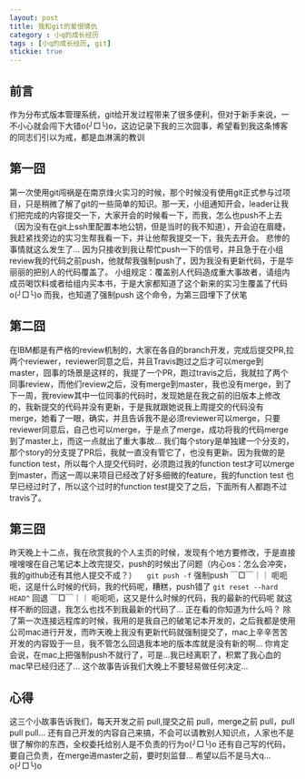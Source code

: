 ```yaml
---
layout: post
title: 我和git的爱恨情仇
category : 小q的成长经历
tags : [小q的成长经历, git]
stickie: true
---
```


## 前言
作为分布式版本管理系统，git给开发过程带来了很多便利，但对于新手来说，一不小心就会闯下大错o(╯□╰)o，这边记录下我的三次囧事，希望看到我这条博客的同志们引以为戒，都是血淋漓的教训

## 第一囧

第一次使用git闯祸是在南京烽火实习的时候，那个时候没有使用git正式参与过项目，只是稍微了解了git的一些简单的知识。那一天，小组通知开会，leader让我们把完成的内容提交一下，大家开会的时候看一下，而我，怎么也push不上去（因为没有在git上ssh里配置本地公钥，但是当时的我不知道），开会迫在眉睫，我赶紧找旁边的实习生帮我看一下，并让他帮我提交一下，我先去开会。
悲惨的事情就这么发生了...
因为只接收到我让帮忙push一下的信号，并且急于在小组review我的代码之前push，他就帮我强制push了，因为我没有更新代码，于是华丽丽的把别人的代码覆盖了。
小组规定：覆盖别人代码造成重大事故者，请组内成员喝饮料或者给组内买本书，于是大家都知道了这个新来的实习生覆盖了代码o(╯□╰)o 而我，也知道了强制push 这个命令，为第三囧埋下了伏笔

## 第二囧

在IBM都是有严格的review机制的，大家在各自的branch开发，完成后提交PR,拉两个reviewer，reviewer同意之后，并且Travis跑过之后才可以merge到master，囧事的场景是这样的，我提了一个PR，跑过travis之后，我就拉了两个同事review，而他们review之后，没有merge到master，我也没有merge，到了下一周，我review其中一位同事的代码时，发现她是在我之前的旧版本上修改的，我新提交的代码并没有更新，于是我就跟她说我上周提交的代码没有merge，她看了一眼，确实，并且告诉我不是必须reviewer可以merge，只要reviewer同意后，自己也可以merge，于是点了merge，成功将我的代码merge到了master上，而这一点就出了重大事故...
我们每个story是单独建一个分支的，那个story的分支提了PR后，我就一直没有管它了，也没有更新。因为我做的是function test，所以每个人提交代码时，必须跑过我的function test才可以merge到master，而这一周以来项目已经改了好多细微的feature，我的function test 也早已经过时了，所以这个过时的function test提交了之后，下面所有人都跑不过travis了。

## 第三囧
昨天晚上十二点，我在欣赏我的个人主页的时候，发现有个地方要修改，于是直接嗖嗖嗖在自己笔记本上改完提交，push的时候出了问题（内心os：怎么会冲突，我的github还有其他人提交不成？）
`  git push -f` 强制push
￣□￣｜｜ 呃呃呃，这是什么时候的代码，我的代码呢，糟糕，push错了
`git reset --hard HEAD^` 回退
￣□￣｜｜ 呃呃呃，这又是什么时候的代码，我的最新的代码呢
就这样不断的回退，我怎么也找不到我最新的代码了...
正在看的你知道为什么吗？
除了第一次连接远程库的时候，我用的是我自己的破笔记本开发的，之后我都是使用公司mac进行开发，而昨天晚上我没有更新代码就强制提交了，mac上辛辛苦苦开发的内容毁于一旦，我不管怎么回退我本地的版本库就是没有新的啊...
你肯定会说，在mac上把强制push不就行了，可是...我已经离职了，积累了我心血的mac早已经归还了...
这个故事告诉我们大晚上不要轻易做任何决定...

## 心得
这三个小故事告诉我们，每天开发之前 pull,提交之前 pull，merge之前 pull，pull pull pull...
还有自己开发的内容自己来搞，不会可以请教别人知识点，人家也不是很了解你的东西，全权委托给别人是不负责的行为o(╯□╰)o
还有自己写的代码，要自己负责，在merge进master之前，要时刻监督...
希望以后不是马大q...    o(╯□╰)o